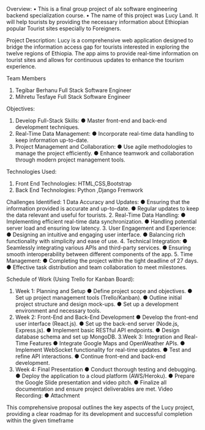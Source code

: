 Overview:
•	This is a final group project of alx software engineering backend specialization course. 
•	The name of this project was Lucy Land. It will help tourists by providing the necessary information about Ethiopian popular Tourist sites especially to Foreigners.

Project Description:
Lucy is a comprehensive web application designed to bridge the information access gap for
tourists interested in exploring the twelve regions of Ethiopia. The app aims to provide real-time
information on tourist sites and allows for continuous updates to enhance the tourism
experience.

Team Members
1.	Tegibar Berhanu Full Stack Software Engineer
2.	Mihretu Tesfaye Full Stack Software Engineer

Objectives:
1. Develop Full-Stack Skills:
   ● Master front-end and back-end development techniques.
2. Real-Time Data Management:
  ● Incorporate real-time data handling to keep information up-to-date.
3. Project Management and Collaboration:
  ● Use agile methodologies to manage the project efficiently.
  ● Enhance teamwork and collaboration through modern project management
tools.

Technologies Used:
 1. Front End Technologies: HTML,CSS,Bootstrap
 2. Back End  Technologies: Python ,Django Fremwork

Challenges Identified:
 1 Data Accuracy and Updates:
   ● Ensuring that the information provided is accurate and up-to-date.
   ● Regular updates to keep the data relevant and useful for tourists.
 2. Real-Time Data Handling:
   ● Implementing efficient real-time data synchronization.
   ● Handling potential server load and ensuring low latency.
 3. User Engagement and Experience:
   ● Designing an intuitive and engaging user interface.
   ● Balancing rich functionality with simplicity and ease of use.
 4. Technical Integration:
   ● Seamlessly integrating various APIs and third-party services.
   ● Ensuring smooth interoperability between different components of the app.
 5. Time Management:
   ● Completing the project within the tight deadline of 27 days.
   ● Effective task distribution and team collaboration to meet milestones.

Schedule of Work (Using Trello for Kanban Board):
  1. Week 1: Planning and Setup
   ● Define project scope and objectives.
   ● Set up project management tools (Trello/Kanban).
   ● Outline initial project structure and design mock-ups.
   ● Set up a development environment and necessary tools.
  2. Week 2: Front-End and Back-End Development
   ● Develop the front-end user interface (React.js).
   ● Set up the back-end server (Node.js, Express.js).
   ● Implement basic RESTful API endpoints.
   ● Design database schema and set up MongoDB.
  3.Week 3: Integration and Real-Time Features
   ● Integrate Google Maps and OpenWeather APIs.
   ● Implement WebSocket functionality for real-time updates.
   ● Test and refine API interactions.
   ● Continue front-end and back-end development.
  4. Week 4: Final Presentation
   ● Conduct thorough testing and debugging.
   ● Deploy the application to a cloud platform (AWS/Heroku).
   ● Prepare the Google Slide presentation and video pitch.
   ● Finalize all documentation and ensure project deliverables are met.
Video Recording:
 ● Attachment

This comprehensive proposal outlines the key aspects of the Lucy project, providing a clear
roadmap for its development and successful completion within the given timeframe







 
   
